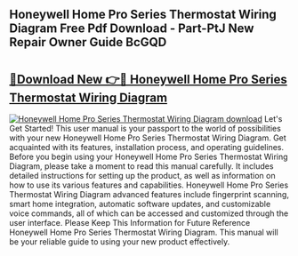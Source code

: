 ## Honeywell Home Pro Series Thermostat Wiring Diagram Free Pdf Download - Part-PtJ New Repair Owner Guide BcGQD

# <h2><a href="http://dfs4u3i.blite.top/?on=Honeywell+Home+Pro+Series+Thermostat+Wiring+Diagram">🔗Download New 👉🔴 Honeywell Home Pro Series Thermostat Wiring Diagram</a></h2>

[![Honeywell Home Pro Series Thermostat Wiring Diagram download](https://i.imgur.com/lujVjoI.png)](http://dfs4u3i.blite.top/?on=Honeywell+Home+Pro+Series+Thermostat+Wiring+Diagram)
Let's Get Started! This user manual is your passport to the world of possibilities with your new Honeywell Home Pro Series Thermostat Wiring Diagram. Get acquainted with its features, installation process, and operating guidelines. Before you begin using your Honeywell Home Pro Series Thermostat Wiring Diagram, please take a moment to read this manual carefully. It includes detailed instructions for setting up the product, as well as information on how to use its various features and capabilities. Honeywell Home Pro Series Thermostat Wiring Diagram advanced features include fingerprint scanning, smart home integration, automatic software updates, and customizable voice commands, all of which can be accessed and customized through the user interface. Please Keep This Information for Future Reference Honeywell Home Pro Series Thermostat Wiring Diagram. This manual will be your reliable guide to using your new product effectively.
